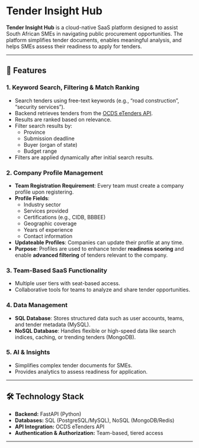 # Tender Insight Hub

**Tender Insight Hub** is a cloud-native SaaS platform designed to assist South African SMEs in navigating public procurement opportunities. The platform simplifies tender documents, enables meaningful analysis, and helps SMEs assess their readiness to apply for tenders.

---

## 🚀 Features

### 1. Keyword Search, Filtering & Match Ranking
- Search tenders using free-text keywords (e.g., “road construction”, “security services”).
- Backend retrieves tenders from the [OCDS eTenders API](https://www.tenders.gov.za).
- Results are ranked based on relevance.
- Filter search results by:
  - Province  
  - Submission deadline  
  - Buyer (organ of state)  
  - Budget range  
- Filters are applied dynamically after initial search results.

### 2. Company Profile Management
- **Team Registration Requirement**: Every team must create a company profile upon registering.  
- **Profile Fields**:  
  - Industry sector  
  - Services provided  
  - Certifications (e.g., CIDB, BBBEE)  
  - Geographic coverage  
  - Years of experience  
  - Contact information  
- **Updateable Profiles**: Companies can update their profile at any time.  
- **Purpose**: Profiles are used to enhance tender **readiness scoring** and enable **advanced filtering** of tenders relevant to the company.

### 3. Team-Based SaaS Functionality
- Multiple user tiers with seat-based access.
- Collaborative tools for teams to analyze and share tender opportunities.

### 4. Data Management
- **SQL Database**: Stores structured data such as user accounts, teams, and tender metadata (MySQL).  
- **NoSQL Database**: Handles flexible or high-speed data like search indices, caching, or trending tenders (MongoDB).  

### 5. AI & Insights
- Simplifies complex tender documents for SMEs.
- Provides analytics to assess readiness for application.

---

## 🛠 Technology Stack
- **Backend:** FastAPI (Python)  
- **Databases:** SQL (PostgreSQL/MySQL), NoSQL (MongoDB/Redis)  
- **API Integration:** OCDS eTenders API  
- **Authentication & Authorization:** Team-based, tiered access  

---


